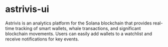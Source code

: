 # astrivis-ui
Astrivis is an analytics platform for the Solana blockchain that provides real-time tracking of smart wallets, whale transactions, and significant blockchain movements. Users can easily add wallets to a watchlist and receive notifications for key events.
